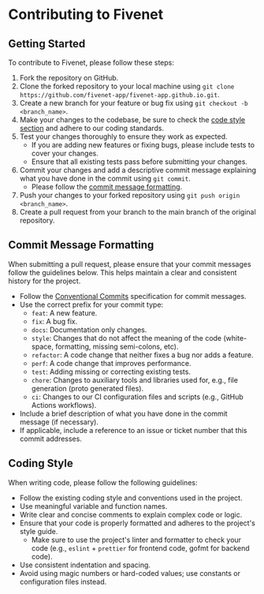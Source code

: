 # Contributing to Fivenet

## Getting Started

To contribute to Fivenet, please follow these steps:

1. Fork the repository on GitHub.
2. Clone the forked repository to your local machine using `git clone https://github.com/fivenet-app/fivenet-app.github.io.git`.
3. Create a new branch for your feature or bug fix using `git checkout -b <branch_name>`.
4. Make your changes to the codebase, be sure to check the [code style section](#code-style) and adhere to our coding standards.
5. Test your changes thoroughly to ensure they work as expected.
    - If you are adding new features or fixing bugs, please include tests to cover your changes.
    - Ensure that all existing tests pass before submitting your changes.
6. Commit your changes and add a descriptive commit message explaining what you have done in the commit using `git commit`.
    - Please follow the [commit message formatting](#commit-message-formatting).
7. Push your changes to your forked repository using `git push origin <branch_name>`.
8. Create a pull request from your branch to the main branch of the original repository.

## Commit Message Formatting

When submitting a pull request, please ensure that your commit messages follow the guidelines below. This helps maintain a clear and consistent history for the project.

- Follow the [Conventional Commits](https://www.conventionalcommits.org/en/v1.0.0/) specification for commit messages.
- Use the correct prefix for your commit type:
    - `feat`: A new feature.
    - `fix`: A bug fix.
    - `docs`: Documentation only changes.
    - `style`: Changes that do not affect the meaning of the code (white-space, formatting, missing semi-colons, etc).
    - `refactor`: A code change that neither fixes a bug nor adds a feature.
    - `perf`: A code change that improves performance.
    - `test`: Adding missing or correcting existing tests.
    - `chore`: Changes to auxiliary tools and libraries used for, e.g., file generation (proto generated files).
    - `ci`: Changes to our CI configuration files and scripts (e.g., GitHub Actions workflows).
- Include a brief description of what you have done in the commit message (if necessary).
- If applicable, include a reference to an issue or ticket number that this commit addresses.

## Coding Style

When writing code, please follow the following guidelines:

- Follow the existing coding style and conventions used in the project.
- Use meaningful variable and function names.
- Write clear and concise comments to explain complex code or logic.
- Ensure that your code is properly formatted and adheres to the project's style guide.
    - Make sure to use the project's linter and formatter to check your code (e.g., `eslint` + `prettier` for frontend code, gofmt for backend code).
- Use consistent indentation and spacing.
- Avoid using magic numbers or hard-coded values; use constants or configuration files instead.
